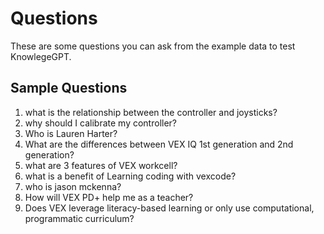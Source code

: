 # Questions

These are some questions you can ask from the example data to test KnowlegeGPT.

## Sample Questions

1. what is the relationship between the controller and joysticks?
2. why should I calibrate my controller?
3. Who is Lauren Harter?
4. What are the differences between VEX IQ 1st generation and 2nd generation?
5. what are 3 features of VEX workcell?
6. what is a benefit of Learning coding with vexcode?
7. who is jason mckenna?
8. How will VEX PD+ help me as a teacher?
9. Does VEX leverage literacy-based learning or only use computational, programmatic curriculum? 
